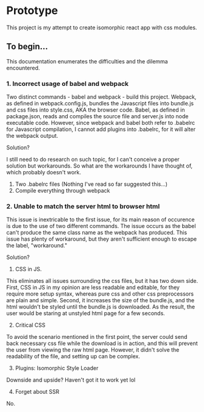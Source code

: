 # Prototype 

This project is my attempt to create isomorphic react app with css modules.

## To begin...

This documentation enumerates the difficulties and the dilemma encountered.

### 1. Incorrect usage of babel and webpack

Two distinct commands - babel and webpack - build this project. Webpack, as defined in webpack.config.js, bundles the Javascript files into bundle.js and css files into style.css, AKA the browser code. Babel, as defined in package.json, reads and compiles the source file and server.js into node executable code. However, since webpack and babel both refer to .babelrc for Javascript compilation, I cannot add plugins into .babelrc, for it will alter the webpack output.

Solution?

I still need to do research on such topic, for I can't conceive a proper solution but workarounds. So what are the workarounds I have thought of, which probably doesn't work. 

1. Two .babelrc files (Nothing I've read so far suggested this...)
2. Compile everything through webpack

### 2. Unable to match the server html to browser html

This issue is inextricable to the first issue, for its main reason of occurence is due to the use of two different commands. The issue occurs as the babel can't produce the same class name as the webpack has produced. This issue has plenty of workaround, but they aren't sufficient enough to escape the label, "workaround." 

Solution?

1. CSS in JS. 

  This eliminates all issues surrounding the css files, but it has two down side. First, CSS in JS in my opinion are less readable and  editable, for they require more setup syntax, whereas pure css and other css preprocessors are plain and simple. Second, it increases the size of the bundle.js, and the html wouldn't be styled until the bundle.js is downloaded. As the result, the user would be staring at unstyled html page for a few seconds.

2. Critical CSS

  To avoid the scenario mentioned in the first point, the server could send back necessary css file while the download is in action, and this will prevent the user from viewing the raw html page. However, it didn't solve the readability of the file, and setting up can be complex.

3. Plugins: Isomorphic Style Loader

  Downside and upside? Haven't got it to work yet lol

4. Forget about SSR

  No.

